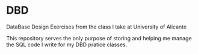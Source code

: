 # DBD
DataBase Design Exercises from the class I take at University of Alicante

This repository serves the only purpose of storing and helping me manage the SQL code I write for my DBD pratice classes.
